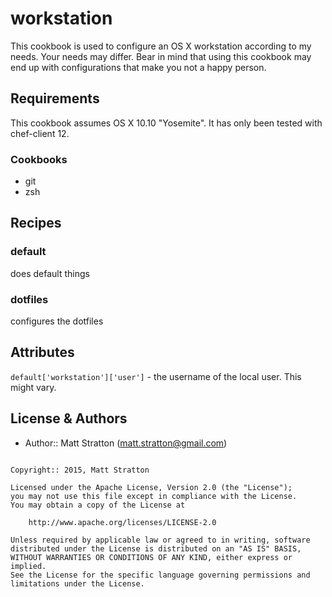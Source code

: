 workstation
===================

This cookbook is used to configure an OS X workstation according to my needs. Your needs may differ. Bear in mind that using this cookbook may end up with configurations that make you not a happy person.

Requirements
------------
This cookbook assumes OS X 10.10 "Yosemite". It has only been tested with chef-client 12.

### Cookbooks
* git
* zsh

Recipes
-----------------

### default
does default things

### dotfiles
configures the dotfiles

Attributes
-----------------
```default['workstation']['user']``` - the username of the local user. This might vary.

License & Authors
-----------------

- Author:: Matt Stratton (<matt.stratton@gmail.com>)

```text

Copyright:: 2015, Matt Stratton

Licensed under the Apache License, Version 2.0 (the "License");
you may not use this file except in compliance with the License.
You may obtain a copy of the License at

    http://www.apache.org/licenses/LICENSE-2.0

Unless required by applicable law or agreed to in writing, software
distributed under the License is distributed on an "AS IS" BASIS,
WITHOUT WARRANTIES OR CONDITIONS OF ANY KIND, either express or implied.
See the License for the specific language governing permissions and
limitations under the License.
